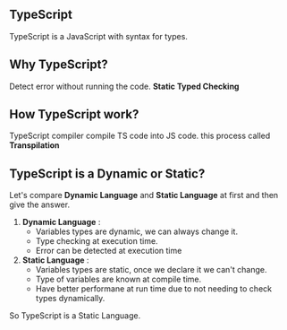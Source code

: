 ## TypeScript
TypeScript is a JavaScript with syntax for types.

## Why TypeScript?
Detect error without running the code. **Static Typed Checking**

## How TypeScript work?
TypeScript compiler compile TS code into JS code. this process called **Transpilation**

## TypeScript is a Dynamic or Static?
Let's compare **Dynamic Language** and **Static Language** at first and then give the answer.
1. **Dynamic Language** : 
    - Variables types are dynamic, we can always change it.
    - Type checking at execution time.
    - Error can be detected at execution time
2. **Static Language** :
    - Variables types are static, once we declare it we can't change.
    - Type of variables are known at compile time.
    - Have better performane at run time due to not needing to check types dynamically.
    
So TypeScript is a Static Language.

